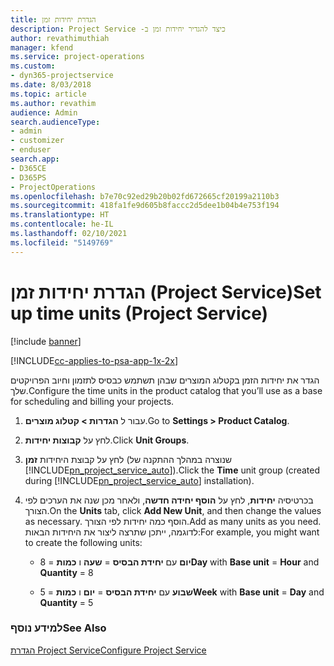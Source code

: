 ```yaml
---
title: הגדרת יחידות זמן
description: כיצד להגדיר יחידות זמן ב- ‏‫Project Service
author: revathimuthiah
manager: kfend
ms.service: project-operations
ms.custom:
- dyn365-projectservice
ms.date: 8/03/2018
ms.topic: article
ms.author: revathim
audience: Admin
search.audienceType:
- admin
- customizer
- enduser
search.app:
- D365CE
- D365PS
- ProjectOperations
ms.openlocfilehash: b7e70c92ed29b20b02fd672665cf20199a2110b3
ms.sourcegitcommit: 418fa1fe9d605b8faccc2d5dee1b04b4e753f194
ms.translationtype: HT
ms.contentlocale: he-IL
ms.lasthandoff: 02/10/2021
ms.locfileid: "5149769"
---
```

# <a name="set-up-time-units-project-service"></a><span data-ttu-id="feedf-103">הגדרת יחידות זמן (Project Service)</span><span class="sxs-lookup"><span data-stu-id="feedf-103">Set up time units (Project Service)</span></span>

[!include [banner](../includes/psa-now-project-operations.md)]

[!INCLUDE[cc-applies-to-psa-app-1x-2x](../includes/cc-applies-to-psa-app-1x-2x.md)]

<span data-ttu-id="feedf-104">הגדר את יחידות הזמן בקטלוג המוצרים שבהן תשתמש כבסיס לתזמון וחיוב הפרויקטים שלך.</span><span class="sxs-lookup"><span data-stu-id="feedf-104">Configure the time units in the product catalog that you’ll use as a base for scheduling and billing your projects.</span></span>  
  
1. <span data-ttu-id="feedf-105">עבור ל **הגדרות > קטלוג מוצרים**.</span><span class="sxs-lookup"><span data-stu-id="feedf-105">Go to **Settings > Product Catalog**.</span></span>  
  
2. <span data-ttu-id="feedf-106">לחץ על **קבוצות יחידות**.</span><span class="sxs-lookup"><span data-stu-id="feedf-106">Click **Unit Groups**.</span></span>  
  
3. <span data-ttu-id="feedf-107">לחץ על קבוצת היחידות **זמן** (שנוצרה במהלך ההתקנה של [!INCLUDE[pn_project_service_auto](../includes/pn-project-service-auto.md)]).</span><span class="sxs-lookup"><span data-stu-id="feedf-107">Click the **Time** unit group (created during [!INCLUDE[pn_project_service_auto](../includes/pn-project-service-auto.md)] installation).</span></span>  
  
4. <span data-ttu-id="feedf-108">בכרטיסיה **יחידות**, לחץ על **הוסף יחידה חדשה**, ולאחר מכן שנה את הערכים לפי הצורך.</span><span class="sxs-lookup"><span data-stu-id="feedf-108">On the **Units** tab, click **Add New Unit**, and then change the values as necessary.</span></span> <span data-ttu-id="feedf-109">הוסף כמה יחידות לפי הצורך.</span><span class="sxs-lookup"><span data-stu-id="feedf-109">Add as many units as you need.</span></span> <span data-ttu-id="feedf-110">לדוגמה, ייתכן שתרצה ליצור את היחידות הבאות:</span><span class="sxs-lookup"><span data-stu-id="feedf-110">For example, you might want to create the following units:</span></span>  
  
   - <span data-ttu-id="feedf-111">**יום** עם **יחידת הבסיס** = **שעה** ו **כמות** = 8</span><span class="sxs-lookup"><span data-stu-id="feedf-111">**Day** with **Base unit** = **Hour** and **Quantity** = 8</span></span>  
  
   - <span data-ttu-id="feedf-112">**שבוע** עם **יחידת הבסיס** = **יום** ו **כמות** = 5</span><span class="sxs-lookup"><span data-stu-id="feedf-112">**Week** with **Base unit** = **Day** and **Quantity** = 5</span></span>  
  
### <a name="see-also"></a><span data-ttu-id="feedf-113">למידע נוסף</span><span class="sxs-lookup"><span data-stu-id="feedf-113">See Also</span></span>  
 [<span data-ttu-id="feedf-114">הגדרת Project Service</span><span class="sxs-lookup"><span data-stu-id="feedf-114">Configure Project Service</span></span>](../psa/configure.md)
